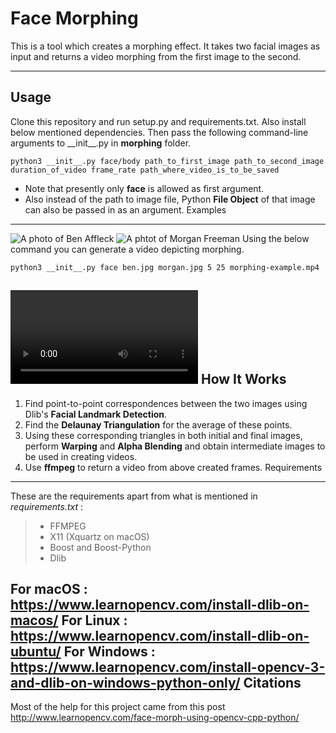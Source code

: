 Face Morphing
===================


This is a tool which creates a morphing effect. It takes two facial images as input and returns a video morphing from the first image to the second.

----------

Usage
-------------
Clone this repository and run setup.py and requirements.txt. Also install below mentioned dependencies. Then pass the following command-line arguments to \_\_init\_\_.py in **morphing** folder.
```
python3 __init__.py face/body path_to_first_image path_to_second_image duration_of_video frame_rate path_where_video_is_to_be_saved
```
- Note that presently only **face** is allowed as first argument.
- Also instead of the path to image file, Python **File Object** of that image can also be passed in as an argument.
Examples
-------------
![A photo of Ben Affleck](https://raw.githubusercontent.com/KubricIO/face-morphing/master/demos/ben.jpg)
![A phtot of Morgan Freeman](https://raw.githubusercontent.com/KubricIO/face-morphing/master/demos/morgan.jpg)
Using the below command you can generate a video depicting morphing.
```
python3 __init__.py face ben.jpg morgan.jpg 5 25 morphing-example.mp4
```
![Morphed Video](https://raw.githubusercontent.com/KubricIO/face-morphing/master/demos/morphing-example.mp4)
How It Works
-------------
1. Find point-to-point correspondences between the two images using Dlib's **Facial Landmark Detection**.
2. Find the **Delaunay Triangulation** for the average of these points.
3. Using these corresponding triangles in both initial and final images, perform **Warping** and **Alpha Blending** and obtain intermediate images to be used in creating videos.
4. Use **ffmpeg** to return a video from above created frames.
Requirements
-------------
These are the requirements apart from what is mentioned in *requirements.txt* :

>- FFMPEG
>- X11 (Xquartz on macOS)
>- Boost and Boost-Python
>- Dlib

For macOS : https://www.learnopencv.com/install-dlib-on-macos/
For Linux : https://www.learnopencv.com/install-dlib-on-ubuntu/
For Windows : https://www.learnopencv.com/install-opencv-3-and-dlib-on-windows-python-only/
Citations
-------------
Most of the help for this project came from this post http://www.learnopencv.com/face-morph-using-opencv-cpp-python/
